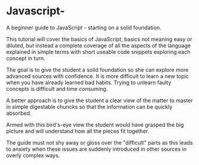 # Javascript-
A beginner guide to JavaScript - starting on a solid foundation. 

This tutorial will cover the basics of JavaScript, basics not meaning easy or diluted, but instead a complete coverage of all the aspects of the language explained in simple terms with short useable code snippets exploring each concept in turn. 

The goal is to give the student a solid foundation so she can explore more advanced sources with confidence. It is more difficult to learn a new topic when you have already learned bad habits. Trying to unlearn faulty concepts is difficult and time consuming. 

A better approach is to give the student a clear view of the matter to master in simple digestable chuncks so that the information can be quickly absorbed. 

Armed with this bird's-eye view the student would have grasped the big picture and will understand how all the pieces fit together. 

The guide must not shy away or gloss over the "difficult" parts as this leads to anxiety when these issues are suddenly introduced in other sources in overly complex ways. 
